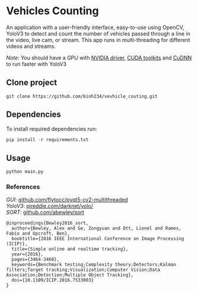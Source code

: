 # Vehicles Counting
An application with a user-friendly interface, easy-to-use using OpenCV, YoloV3 to detect and count the number of vehicles passed through a line in the video, live cam, or stream. This app runs in multi-threading for different videos and streams.

*Note*: You should have a GPU with [NVIDIA driver](https://www.nvidia.co.uk/Download/index.aspx?lang=en-uk), [CUDA toolkits](https://developer.nvidia.com/cuda-toolkit) and [CuDNN](https://developer.nvidia.com/rdp/cudnn-download) to run faster with YoloV3

## Clone project
```git
git clone https://github.com/binh234/vevhicle_couting.git
```

## Dependencies
To install required dependencies run:
```python
pip install -r requirements.txt
```

## Usage

```python
python main.py
```

### References
*GUI*: [github.com/flytocc/pyqt5-cv2-multithreaded](https://github.com/flytocc/pyqt5-cv2-multithreaded)  
*YoloV3*: [pjreddie.com/darknet/yolo/](https://pjreddie.com/darknet/yolo/)  
*SORT*: [github.com/abewley/sort](https://github.com/abewley/sort)  

    @inproceedings{Bewley2016_sort,
      author={Bewley, Alex and Ge, Zongyuan and Ott, Lionel and Ramos, Fabio and Upcroft, Ben},
      booktitle={2016 IEEE International Conference on Image Processing (ICIP)},
      title={Simple online and realtime tracking},
      year={2016},
      pages={3464-3468},
      keywords={Benchmark testing;Complexity theory;Detectors;Kalman filters;Target tracking;Visualization;Computer Vision;Data Association;Detection;Multiple Object Tracking},
      doi={10.1109/ICIP.2016.7533003}
    }
